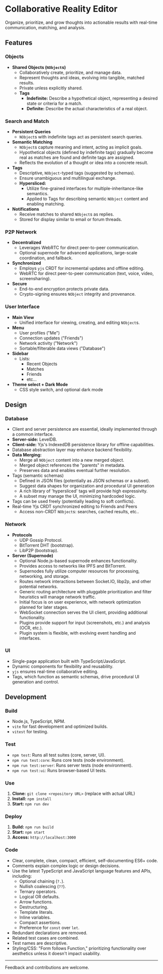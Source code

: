 # Collaborative Reality Editor

Organize, prioritize, and grow thoughts into actionable results with real-time communication, matching, and analysis.

## Features

### Objects

- **Shared Objects (`NObject`s)**
    - Collaboratively create, prioritize, and manage data.
    - Represent thoughts and ideas, evolving into tangible, matched results.
    - Private unless explicitly shared.
    - **Tags**
        - **Indefinite:** Describe a hypothetical object, representing a desired state or criteria for a match.
        - **Definite:** Describe the actual characteristics of a real object.

### Search and Match

- **Persistent Queries**
    - `NObject`s with indefinite tags act as persistent search queries.
- **Semantic Matching**
    - `NObject`s capture meaning and intent, acting as implicit goals.
    - Hypothetical objects (defined by indefinite tags) gradually become real as matches are found and definite
      tags are assigned.
    - Reflects the evolution of a thought or idea into a concrete result.
- **Tags**
    - Descriptive, `NObject`-typed tags (suggested by schemas).
    - Ensure unambiguous and multilingual exchange.
    - **Hypersliced:**
        - Utilize fine-grained interfaces for multiple-inheritance-like semantics.
        - Applied to Tags for describing semantic `NObject` content and enabling matching.
- **Notifications**
    - Receive matches to shared `NObject`s as replies.
    - Stored for display similar to email or forum threads.

### P2P Network

- **Decentralized**
    - Leverages WebRTC for direct peer-to-peer communication.
    - Optional supernode for advanced applications, large-scale coordination, and fallback.
- **Synchronized**
    - Employs `yjs` CRDT for incremental updates and offline editing.
    - WebRTC for direct peer-to-peer communication (text, voice, video, screensharing).
- **Secure**
    - End-to-end encryption protects private data.
    - Crypto-signing ensures `NObject` integrity and provenance.

### User Interface

- **Main View**
    - Unified interface for viewing, creating, and editing `NObject`s.
- **Menu**
    - User profiles ("Me")
    - Connection updates ("Friends")
    - Network activity ("Network")
    - Sortable/filterable data views ("Database")
- **Sidebar**
    - Lists:
        - Recent Objects
        - Matches
        - Friends
        - etc...
- **Theme select + Dark Mode**
    - CSS style switch, and optional dark mode

## Design

### Database

- Client and server persistence are essential, ideally implemented through a common interface.
- **Server-side:** LevelDB.
- **Client-side:** Yjs's IndexedDB persistence library for offline capabilities.
- Database abstraction layer may enhance backend flexibility.
- **Data Merging:**
    - Merge all `NObject` content into a new merged object.
    - Merged object references the "parents" in metadata.
    - Preserves data and enables eventual further resolution.
- Tags (semantic schemas)
    - Defined in JSON files (potentially as JSON schemas or a subset).
    - Suggest data shapes for organization and procedural UI generation
    - A rich library of 'hypersliced' tags will provide high expressivity.
    - A subset may manage the UI, minimizing hardcoded logic.
- Tags can be used freely (potentially leading to soft conflicts).
- Real-time Yjs CRDT synchronized editing to Friends and Peers
    - Access non-CRDT `NObject`s: searches, cached results, etc..

### Network

- **Protocols**
    - UDP Gossip Protocol.
    - BitTorrent DHT (bootstrap).
    - LibP2P (bootstrap).
- **Server (Supernode)**
    - Optional Node.js-based supernode enhances functionality.
    - Provides access to networks like IPFS and BitTorrent.
    - Supernodes fully utilize computer resources for processing, networking, and storage.
    - Routes network interactions between Socket.IO, libp2p, and other potential networks.
    - Generic routing architecture with pluggable prioritization and filter heuristics will manage network traffic.
    - Initial focus is on user experience, with network optimization planned for later stages.
    - WebSocket connection serves the UI client, providing additional functionality.
    - Plugins provide support for input (screenshots, etc.) and analysis (OCR, etc.).
    - Plugin system is flexible, with evolving event handling and interfaces.

### UI

- Single-page application built with TypeScript/JavaScript.
- Dynamic components for flexibility and reusability.
- `yjs` ensures real-time collaborative editing.
- Tags, which function as semantic schemas, drive procedural UI generation and control.

## Development

### Build

- Node.js, TypeScript, NPM.
- `vite` for fast development and optimized builds.
- `vitest` for testing.

### Test

- `npm test`: Runs all test suites (core, server, UI).
- `npm run test:core`: Runs core tests (node environment).
- `npm run test:server`: Runs server tests (node environment).
- `npm run test:ui`: Runs browser-based UI tests.

### Use

1. **Clone:** `git clone <repository URL>` (replace with actual URL)
2. **Install:** `npm install`
3. **Start:** `npm run dev`

### Deploy

1. **Build:** `npm run build`
2. **Start:** `npm start`
3. **Access:** `http://localhost:3000`

### Code

- Clear, complete, clean, compact, efficient, self-documenting ES6+ code.
- Comments explain complex logic or design decisions.
- Use the latest TypeScript and JavaScript language features and APIs, including:
    - Optional chaining (`?.`).
    - Nullish coalescing (`??`).
    - Ternary operators.
    - Logical OR defaults.
    - Arrow functions.
    - Destructuring.
    - Template literals.
    - Inline variables.
    - Compact assertions.
    - Preference for `const` over `let`.
- Redundant declarations are removed.
- Related test cases are combined.
- Test names are descriptive.
- Styling/CSS: "Form follows Function," prioritizing functionality over aesthetics unless it doesn't impact usability.

---

Feedback and contributions are welcome.
